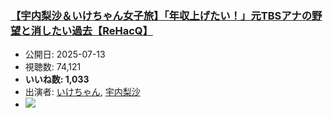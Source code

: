 ### [【宇内梨沙＆いけちゃん女子旅】「年収上げたい！」元TBSアナの野望と消したい過去【ReHacQ】](https://www.youtube.com/watch?v=rYDFCU3yd9A)
-   公開日: 2025-07-13
-   視聴数: 74,121
-   **いいね数: 1,033**
-   出演者: [いけちゃん](/rehacq_fan/people/いけちゃん "wikilink"), [宇内梨沙](/rehacq_fan/people/宇内梨沙 "wikilink")
- [![](https://img.youtube.com/vi/rYDFCU3yd9A/hqdefault.jpg)](https://www.youtube.com/watch?v=rYDFCU3yd9A)
